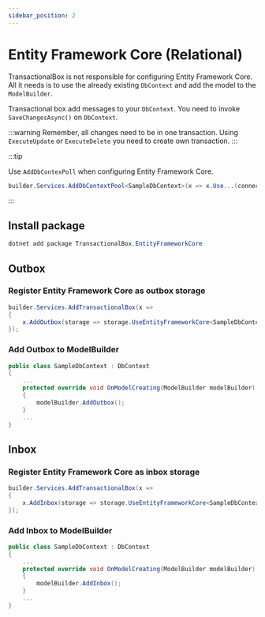 ```yaml
---
sidebar_position: 2
---
```


# Entity Framework Core (Relational)

TransactionalBox is not responsible for configuring Entity Framework Core.
All it needs is to use the already existing `DbContext` and add the model to the `ModelBuilder`.

Transactional box add messages to your `DbContext`.
You need to invoke `SaveChangesAsync()` on `DbContext`.

:::warning
Remember, all changes need to be in one transaction.
Using `ExecuteUpdate` or `ExecuteDelete` you need to create own transaction.
:::

:::tip

Use `AddDbContexPoll` when configuring Entity Framework Core.
```csharp
builder.Services.AddDbContextPool<SampleDbContext>(x => x.Use...(connectionString));
```
:::

## Install package
```csharp
dotnet add package TransactionalBox.EntityFrameworkCore
```

## Outbox
### Register Entity Framework Core as outbox storage
```csharp
builder.Services.AddTransactionalBox(x =>
{
    x.AddOutbox(storage => storage.UseEntityFrameworkCore<SampleDbContext>());
});

```

### Add Outbox to ModelBuilder
```csharp
public class SampleDbContext : DbContext
{
    ...
    protected override void OnModelCreating(ModelBuilder modelBuilder)
    {
        modelBuilder.AddOutbox();
    }
    ...
}
```

## Inbox
### Register Entity Framework Core as inbox storage
```csharp
builder.Services.AddTransactionalBox(x =>
{
    x.AddInbox(storage => storage.UseEntityFrameworkCore<SampleDbContext>());
});

```

### Add Inbox to ModelBuilder
```csharp
public class SampleDbContext : DbContext
{
    ...
    protected override void OnModelCreating(ModelBuilder modelBuilder)
    {
        modelBuilder.AddInbox();
    }
    ...
}
```